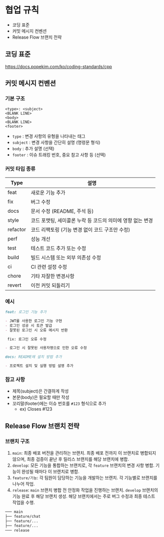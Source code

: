 # 협업 규칙

- 코딩 표준
- 커밋 메시지 컨벤션
- Release Flow 브랜치 전략

## 코딩 표준

https://docs.popekim.com/ko/coding-standards/cpp

## 커밋 메시지 컨벤션

### 기본 구조

```
<type>: <subject>
<BLANK LINE>
<body>
<BLANK LINE>
<footer>
```

- `type` : 변경 사항의 유형을 나타내는 태그
- `subject` : 변경 사항을 간단히 설명 (명령문 형식)
- `body` : 추가 설명 (선택)
- `footer` : 이슈 트래킹 번호, 중요 참고 사항 등 (선택)

### 커밋 타입 종류

| Type | 설명 |
| --- | --- |
| feat | 새로운 기능 추가 |
| fix | 버그 수정 |
| docs | 문서 수정 (README, 주석 등) |
| style | 코드 포맷팅, 세미콜론 누락 등 코드의 의미에 영향 없는 변경 |
| refactor | 코드 리팩토링 (기능 변경 없이 코드 구조만 수정) |
| perf | 성능 개선 |
| test | 테스트 코드 추가 또는 수정 |
| build | 빌드 시스템 또는 외부 의존성 수정 |
| ci | CI 관련 설정 수정 |
| chore | 기타 자잘한 변경사항 |
| revert | 이전 커밋 되돌리기 |

### **예시**

```markdown
feat: 로그인 기능 추가

- JWT를 사용한 로그인 기능 구현
- 로그인 성공 시 토큰 발급
- 잘못된 로그인 시 오류 메시지 반환
```

```markdown
 fix: 로그인 오류 수정

- 로그인 시 잘못된 사용자명으로 인한 오류 수정
```

```markdown
docs: README에 설치 방법 추가

- 프로젝트 설치 및 실행 방법 설명 추가
```

### **참고 사항**

- 제목(subject)은 간결하게 작성
- 본문(body)은 필요할 때만 작성
- 꼬리말(footer)에는 이슈 번호를 `#123` 형식으로 추가
    - ex) Closes #123

## Release Flow 브랜치 전략

### 브랜치 구조

1. `main`: 최종 배포 버전을 관리하는 브랜치. 최종 배포 전까지 이 브랜치로 병합되지 않으며, 최종 검증이 끝난 후 릴리스 브랜치를 해당 브랜치에 병합.
2. `develop`: 모든 기능을 통합하는 브랜치로, 각 `feature` 브랜치의 변경 사항 병합. 기능이 완성될 때마다 이 브랜치로 병합.
3. `feature/기능`: 각 팀원이 담당하는 기능을 개발하는 브랜치. 각 기능별로 브랜치를 나누어 작업.
4. `release`: `main` 브랜치 병합 전 안정화 작업을 진행하는 브랜치. `develop` 브랜치의 기능 완료 후 해당 브랜치 생성. 해당 브랜치에서는 주로 버그 수정과 최종 테스트 작업을 수행.

```markdown
─── main
├── feature/chat
├── feature/...
├── feature/...
─── release
```
